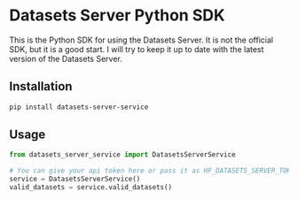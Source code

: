 # Datasets Server Python SDK

This is the Python SDK for using the Datasets Server. It is not the official SDK, but it is a good start. 
I will try to keep it up to date with the latest version of the Datasets Server.

## Installation

```bash
pip install datasets-server-service
```

## Usage

```python
from datasets_server_service import DatasetsServerService

# You can give your api token here or pass it as HF_DATASETS_SERVER_TOKEN env variable
service = DatasetsServerService()
valid_datasets = service.valid_datasets()
```